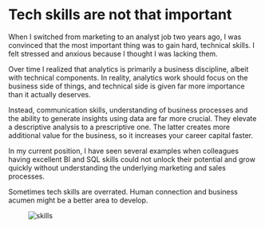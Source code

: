 # Tech skills are not that important

When I switched from marketing to an analyst job two years ago, I was convinced that the most important thing was to gain hard, technical skills. I felt stressed and anxious because I thought I was lacking them.

Over time I realized that analytics is primarily a business discipline, albeit with technical components. In reality, analytics work should focus on the business side of things, and technical side is given far more importance than it actually deserves.

Instead, communication skills, understanding of business processes and the ability to generate insights using data are far more crucial. They elevate a descriptive analysis to a prescriptive one. The latter creates more additional value for the business, so it increases your career capital faster.

In my current position, I have seen several examples when colleagues having excellent BI and SQL skills could not unlock their potential and grow quickly without understanding the underlying marketing and sales processes. 

Sometimes tech skills are overrated. Human connection and business acumen might be a better area to develop.

<figure>
<img src="/barf/public/images/skills.png" alt="skills"/>
</figure>